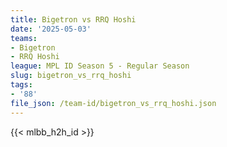```yaml
---
title: Bigetron vs RRQ Hoshi
date: '2025-05-03'
teams:
- Bigetron
- RRQ Hoshi
league: MPL ID Season 5 - Regular Season
slug: bigetron_vs_rrq_hoshi
tags:
- '88'
file_json: /team-id/bigetron_vs_rrq_hoshi.json
---
```


{{< mlbb_h2h_id >}}
